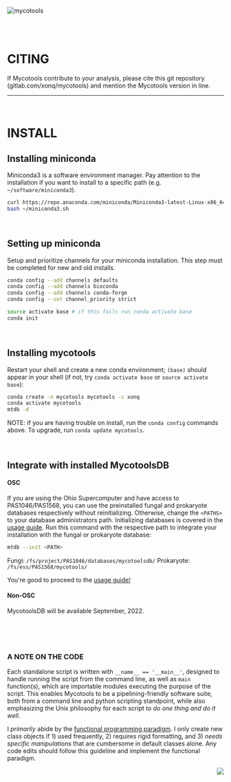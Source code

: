 ![mycotools](https://gitlab.com/xonq/mycotools/-/raw/master/misc/pictogo.png)

<br /><br />

# CITING

If Mycotools contribute to your analysis, please cite this git repository (gitlab.com/xonq/mycotools) and mention the Mycotools version in line.

---

<br />

# INSTALL
## Installing miniconda
Miniconda3 is a software environment manager. Pay attention to the installation if you want to install to a specific path (e.g. `~/software/miniconda3`).

```bash
curl https://repo.anaconda.com/miniconda/Miniconda3-latest-Linux-x86_64.sh > ~/miniconda3.sh
bash ~/miniconda3.sh
```

<br />

## Setting up miniconda
Setup and prioritize channels for your miniconda installation. This step must be
completed for new and old installs.

```bash
conda config --add channels defaults
conda config --add channels bioconda
conda config --add channels conda-forge
conda config --set channel_priority strict
```

```bash
source activate base # if this fails run conda activate base
conda init
```

<br />

## Installing mycotools
Restart your shell and create a new conda environment; `(base)` should appear
in your shell (if not, try `conda activate base` or `source activate base`):
```bash
conda create -n mycotools mycotools -c xonq
conda activate mycotools
mtdb -d
```

NOTE: if you are having trouble on install, run the `conda config` commands
above. To upgrade, run `conda update mycotools`.

<br />

## Integrate with installed MycotoolsDB 
#### OSC
If you are using the Ohio Supercomputer and have access to PAS1046/PAS1568, you can use the preinstalled fungal and prokaryote databases respectively without reinitializing. Otherwise, change the `<PATHS>` to your database administrators path. Initializing databases is covered in the [usage guide](https://gitlab.com/xonq/mycotools/-/blob/master/mycotools/USAGE.md).
Run this command with the respective path to integrate your installation with the fungal or prokaryote database:
```bash
mtdb --init <PATH>
```
Fungi: `/fs/project/PAS1046/databases/mycotoolsdb/`
Prokaryote: `/fs/ess/PAS1568/mycotools/`


You're good to proceed to the [usage guide!](https://gitlab.com/xonq/mycotools/-/blob/master/mycotools/USAGE.md)

#### Non-OSC
MycotoolsDB will be available September, 2022.

<br /><br /><br />

### A NOTE ON THE CODE
Each standalone script is written with `__name__ == '__main__'`, designed to
handle running the script from the command line, as well as `main` function(s),
which are importable modules executing the purpose of the script. This enables Mycotools
to be a pipelining-friendly software suite, both from a command line and
python scripting standpoint,  while also emphasizing the Unix
philosophy for each script to *do one thing and do it well*. 

I *primarily* abide by the [functional
programming paradigm](https://docs.python.org/3/howto/functional.html).
I only create new class objects if 1) used frequently, 2) requires rigid formatting, 
and 3) *needs specific manipulations* that are cumbersome in default classes alone. 
Any code edits should follow this guideline and implement the functional paradigm.


<img align="right" src="https://gitlab.com/xonq/mycotools/-/raw/master/misc/ablogo.png">

<br /><br /><br /><br /><br /><br /><br /><br /><br /><br /><br />
